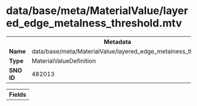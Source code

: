 <h1>data/base/meta/MaterialValue/layered_edge_metalness_threshold.mtv</h1><table><tr><th colspan="100%">Metadata</th></tr><tr><td><b>Name</b></td><td>data/base/meta/MaterialValue/layered_edge_metalness_threshold.mtv</td></tr><tr><td><b>Type</b></td><td>MaterialValueDefinition</td></tr><tr><td><b>SNO ID</b></td><td>482013</td></tr></table>

<table><tr><th colspan="100%">Fields</th></tr></table>


